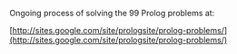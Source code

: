 Ongoing process of solving the 99 Prolog problems at:

[http://sites.google.com/site/prologsite/prolog-problems/](http://sites.google.com/site/prologsite/prolog-problems/)

